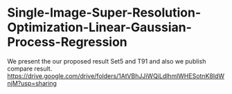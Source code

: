 # Single-Image-Super-Resolution-Optimization-Linear-Gaussian-Process-Regression
We present the our proposed result Set5 and T91 and also we publish compare result.
https://drive.google.com/drive/folders/1AtVBhJJiWQiLdlhmlWHESotnK8ldWnjM?usp=sharing
